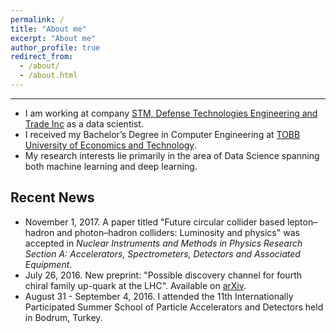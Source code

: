 ```yaml
---
permalink: /
title: "About me"
excerpt: "About me"
author_profile: true
redirect_from: 
  - /about/
  - /about.html
---
```


---
*  I am working at company [STM, Defense Technologies Engineering and Trade Inc](https://www.stm.com.tr/en) as a data scientist.
* I received my Bachelor’s Degree in Computer Engineering at [TOBB University of Economics and Technology](https://www.etu.edu.tr/en).
* My research interests lie primarily in the area of Data Science spanning both machine learning and deep learning.


## Recent News

* November 1, 2017. A paper titled "Future circular collider based lepton–hadron and photon–hadron colliders: Luminosity and physics" was accepted in *Nuclear Instruments and Methods in Physics Research Section A: Accelerators, Spectrometers, Detectors and Associated Equipment*.
* July 26, 2016. New preprint: "Possible discovery channel for fourth chiral family up-quark at the LHC". Available on [arXiv](https://arxiv.org/abs/1607.07623).
* August 31 - September 4, 2016. I attended the 11th Internationally Participated Summer School of Particle Accelerators and Detectors held in Bodrum, Turkey.
